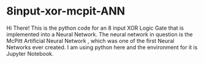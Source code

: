 # 8input-xor-mcpit-ANN
Hi There! This is the python code for an 8 input XOR Logic Gate that is implemented into a Neural Network. The neural network in question is the McPitt Artificial Neural Network , which was one of the first Neural Networks ever created. I am using python here and the environment for it is Jupyter Notebook.
